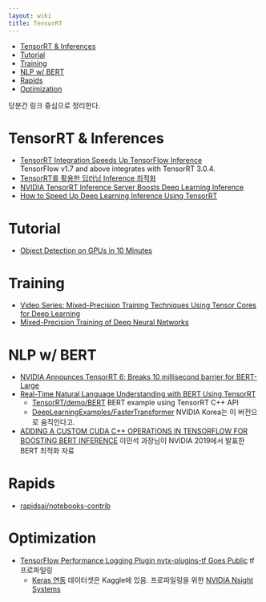 ```yaml
---
layout: wiki 
title: TensorRT
---
```


<!-- TOC -->

- [TensorRT & Inferences](#tensorrt--inferences)
- [Tutorial](#tutorial)
- [Training](#training)
- [NLP w/ BERT](#nlp-w-bert)
- [Rapids](#rapids)
- [Optimization](#optimization)

<!-- /TOC -->

당분간 링크 중심으로 정리한다.

# TensorRT & Inferences
- [TensorRT Integration Speeds Up TensorFlow Inference](https://devblogs.nvidia.com/tensorrt-integration-speeds-tensorflow-inference/)  
TensorFlow v1.7 and above integrates with TensorRT 3.0.4. 
- [TensorRT를 활용한 딥러닝 Inference 최적화](https://www.slideshare.net/deview/232-dl-inference-optimization-using-tensor-rt-1-119162975)
- [NVIDIA TensorRT Inference Server Boosts Deep Learning Inference](https://devblogs.nvidia.com/nvidia-serves-deep-learning-inference/)
- [How to Speed Up Deep Learning Inference Using TensorRT](https://devblogs.nvidia.com/speed-up-inference-tensorrt/)

# Tutorial
- [Object Detection on GPUs in 10 Minutes](https://devblogs.nvidia.com/object-detection-gpus-10-minutes/)

# Training
- [Video Series: Mixed-Precision Training Techniques Using Tensor Cores for Deep Learning](https://devblogs.nvidia.com/video-mixed-precision-techniques-tensor-cores-deep-learning/)
- [Mixed-Precision Training of Deep Neural Networks](https://devblogs.nvidia.com/mixed-precision-training-deep-neural-networks/)

# NLP w/ BERT
- [NVIDIA Announces TensorRT 6; Breaks 10 millisecond barrier for BERT-Large](https://news.developer.nvidia.com/tensorrt6-breaks-bert-record/)
- [Real-Time Natural Language Understanding with BERT Using TensorRT](https://devblogs.nvidia.com/nlu-with-tensorrt-bert/)
    - [TensorRT/demo/BERT](https://github.com/NVIDIA/TensorRT/tree/release/5.1/demo/BERT) BERT example using TensorRT C++ API
    - [DeepLearningExamples/FasterTransformer](https://github.com/NVIDIA/DeepLearningExamples/tree/master/FasterTransformer) NVIDIA Korea는 이 버전으로 움직인다고.
- [ADDING A CUSTOM CUDA C++ OPERATIONS IN TENSORFLOW FOR BOOSTING BERT INFERENCE](https://on-demand-gtc.gputechconf.com/gtcnew/sessionview.php?sessionName=skr9108-adding+a+custom+cuda+c%2b%2b+operations+in+tensorflow+for+boosting+bert+inference) 이민석 과장님이 NVIDIA 2019에서 발표한 BERT 최적화 자료

# Rapids
- [rapidsai/notebooks-contrib](https://github.com/rapidsai/notebooks-contrib/tree/master/getting_started_notebooks/intro_tutorials)

# Optimization
- [TensorFlow Performance Logging Plugin nvtx-plugins-tf Goes Public](https://devblogs.nvidia.com/tensorflow-performance-logging-plugin-nvtx-plugins-tf-public/) tf 프로파일링
    - [Keras 연동](https://nvtx-plugins.readthedocs.io/en/latest/templates/examples.html) 데이터셋은 Kaggle에 있음. 프로파일링을 위한 [NVIDIA Nsight Systems](https://developer.nvidia.com/nsight-systems)